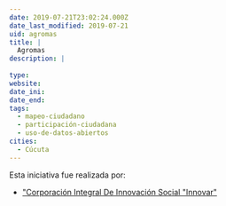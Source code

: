 ```yaml
---
date: 2019-07-21T23:02:24.000Z
date_last_modified: 2019-07-21
uid: agromas
title: |
  Agromas
description: |
  
type: 
website: 
date_ini: 
date_end: 
tags:
  - mapeo-ciudadano
  - participación-ciudadana
  - uso-de-datos-abiertos
cities: 
  - Cúcuta
---
```


Esta iniciativa fue realizada por:

- ["Corporación Integral De Innovación Social \"Innovar\"](/organizaciones/corporacion-integral-de-innovacion-social-innovar)
